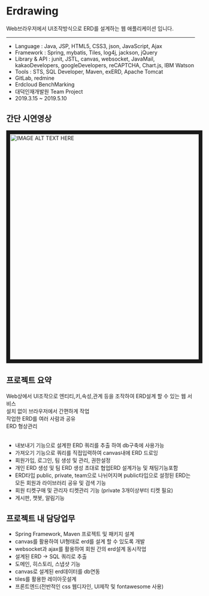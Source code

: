 # Erdrawing

Web브라우저에서 UI조작방식으로 ERD를 설계하는 웹 애플리케이션 입니다.
***
* Language : Java, JSP, HTML5, CSS3, json, JavaScript, Ajax
* Framework : Spring, mybatis, Tiles, log4j, jackson, jQuery
* Library & API : junit, JSTL, canvas, websocket, JavaMail, kakaoDevelopers, googleDevelopers, reCAPTCHA, Chart.js, IBM Watson
* Tools : STS,  SQL Developer, Maven, exERD, Apache Tomcat
* GitLab, redmine
* Erdcloud BenchMarking
* 대덕인재개발원 Team Project
* 2019.3.15 ~ 2019.5.10

<h2>간단 시연영상</h2>
<a href="https://www.youtube.com/embed/aBoIKR6gtnU" target="_blank"><img src="https://i.imgur.com/ZDQ1BAL.png" alt="IMAGE ALT TEXT HERE" width="600" border="10" /></a>

<h2>프로젝트 요약</h2>
Web상에서 UI조작으로 엔티티,키,속성,관계 등을 조작하여 ERD설계 할 수 있는 웹 서비스<br>
설치 없이 브라우저에서 간편하게 작업<br>
작업한 ERD를 여러 사람과 공유<br>
ERD 형상관리<br>
<br>

 - 내보내기 기능으로 설계한 ERD 쿼리를 추출 하여 db구축에 사용가능
 - 가져오기 기능으로 쿼리를 직접입력하여 canvas내에 ERD 드로잉
 - 회원가입, 로그인, 팀 생성 및 관리, 권한설정
 - 개인 ERD 생성 및 팀 ERD 생성 초대로 협업ERD 설계가능 및 채팅기능포함
 - ERD타입 public, private, team으로 나뉘어지며 public타입으로 설정된 ERD는 모든 회원과 라이브러리 공유 및 검색 기능
 - 회원 티켓구매 및 관리자 티켓관리 기능 (private 3개이상부터 티켓 필요)
 - 게시판, 챗봇, 알림기능


<h2>프로젝트 내 담당업무</h2>

 - Spring Framework, Maven 프로젝트 및 패키지 설계
 - canvas를 활용하여 UI형태로 erd를 설계 할 수 있도록 개발
 - websocket과 ajax를 활용하여 회원 간의 erd설계 동시작업
 - 설계된 ERD -> SQL 쿼리로 추출
 - 도메인, 히스토리, 스냅샷 기능
 - canvas로 설계된 erd데이터를 db연동
 - tiles를 활용한 레이아웃설계
 - 프론트엔드(전반적인 css 웹디자인, UI제작 및 fontawesome 사용)






